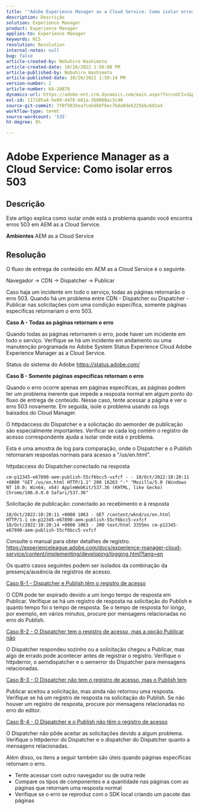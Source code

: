 ```yaml
---
title: '"Adobe Experience Manager as a Cloud Service: Como isolar erros 503'''
description: Descrição
solution: Experience Manager
product: Experience Manager
applies-to: Experience Manager
keywords: KCS
resolution: Resolution
internal-notes: null
bug: false
article-created-by: Nobuhiro Hashimoto
article-created-date: 10/26/2022 1:56:08 PM
article-published-by: Nobuhiro Hashimoto
article-published-date: 10/26/2022 1:58:14 PM
version-number: 2
article-number: KA-20878
dynamics-url: https://adobe-ent.crm.dynamics.com/main.aspx?forceUCI=1&pagetype=entityrecord&etn=knowledgearticle&id=705a2aeb-3555-ed11-bba2-6045bd006b4b
exl-id: 117285a4-5e09-44f6-b81a-3b8060ac3c40
source-git-commit: 7f0f5035ea7cebd60f6ec7bda9de6225b6c602a4
workflow-type: tm+mt
source-wordcount: '535'
ht-degree: 0%

---
```


# Adobe Experience Manager as a Cloud Service: Como isolar erros 503

## Descrição


Este artigo explica como isolar onde está o problema quando você encontra erros 503 em AEM as a Cloud Service.

<b>Ambientes</b>
AEM as a Cloud Service


## Resolução


O fluxo de entrega de conteúdo em AEM as a Cloud Service é o seguinte.

Navegador -> CDN -> Dispatcher -> Publicar

Caso haja um incidente em todo o serviço, todas as páginas retornarão o erro 503. Quando há um problema entre CDN - Dispatcher ou Dispatcher - Publicar nas solicitações com uma condição específica, somente páginas específicas retornariam o erro 503.



<b>Caso A - Todas as páginas retornam o erro</b>

Quando todas as páginas retornarem o erro, pode haver um incidente em todo o serviço. Verifique se há um incidente em andamento ou uma manutenção programada no Adobe System Status Experience Cloud Adobe Experience Manager as a Cloud Service.

Status do sistema do Adobe https://status.adobe.com/



<b>Caso B - Somente páginas específicas retornam o erro</b>

Quando o erro ocorre apenas em páginas específicas, as páginas podem ter um problema inerente que impede a resposta normal em algum ponto do fluxo de entrega de conteúdo. Nesse caso, tente acessar a página e ver o erro 503 novamente. Em seguida, isole o problema usando os logs baixados do Cloud Manager.

O httpdaccess do Dispatcher e a solicitação do aemorder de publicação são especialmente importantes. Verificar se cada log contém o registro de acesso correspondente ajuda a isolar onde está o problema.

Esta é uma amostra de log para comparação, onde o Dispatcher e o Publish retornaram respostas normais para acesso a &quot;/us/en.html&quot;.

httpdaccess do Dispatcher:conectado na resposta


```
cm-p12345-e67890-aem-publish-55cf6bcc5-vxfcf - - 18/Oct/2022:10:20:11 +0000 "GET /us/en.html HTTP/1.1" 200 16263 "-" "Mozilla/5.0 (Windows NT 10.0; Win64; x64) AppleWebKit/537.36 (KHTML, like Gecko) Chrome/106.0.0.0 Safari/537.36"
```




Solicitação de publicação: conectado ao recebimento e à resposta


```
18/Oct/2022:10:20:11 +0000 1063 - GET /content/wknd/us/en.html HTTP/1.1 cm-p12345-e67890-aem-publish-55cf6bcc5-vxfcf
18/Oct/2022:10:20:14 +0000 1063 - 200 text/html 3355ms cm-p12345-e67890-aem-publish-55cf6bcc5-vxfcf
```




Consulte o manual para obter detalhes de registro.
https://experienceleague.adobe.com/docs/experience-manager-cloud-service/content/implementing/developing/logging.html?lang=en



Os quatro casos seguintes podem ser isolados da combinação da presença/ausência de registros de acesso.

<u>Caso B-1 - Dispatcher e Publish têm o registro de acesso</u>

O CDN pode ter expirado devido a um longo tempo de resposta em Publicar. Verifique se há um registro de resposta na solicitação do Publish e quanto tempo foi o tempo de resposta. Se o tempo de resposta for longo, por exemplo, em vários minutos, procure por mensagens relacionadas no erro do Publish.

<u>Caso B-2 - O Dispatcher tem o registro de acesso, mas a opção Publicar não</u>

O Dispatcher respondeu sozinho ou a solicitação chegou a Publicar, mas algo de errado pode acontecer antes de registrar o registro. Verifique o httpderror, o aemdispatcher e o aemerror do Dispatcher para mensagens relacionadas.

<u>Caso B-3 - O Dispatcher não tem o registro de acesso, mas o Publish tem</u>

Publicar aceitou a solicitação, mas ainda não retornou uma resposta. Verifique se há um registro de resposta na solicitação do Publish. Se não houver um registro de resposta, procure por mensagens relacionadas no erro do editor.

<u>Caso B-4 - O Dispatcher e o Publish não têm o registro de acesso</u>

O Dispatcher não pôde aceitar as solicitações devido a algum problema. Verifique o httpderror do Dispatcher e o dispatcher do Dispatcher quanto a mensagens relacionadas.



Além disso, os itens a seguir também são úteis quando páginas específicas retornam o erro.

- Tente acessar com outro navegador ou de outra rede
- Compare os tipos de componentes e a quantidade nas páginas com as páginas que retornam uma resposta normal
- Verifique se o erro se reproduz com o SDK local criando um pacote das páginas
